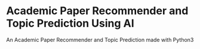 # Academic Paper Recommender and Topic Prediction Using AI

An Academic Paper Recommender and Topic Prediction made with Python3
